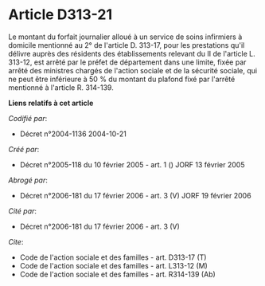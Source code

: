 # Article D313-21

Le montant du forfait journalier alloué à un service de soins infirmiers à domicile mentionné au 2° de l'article D. 313-17,
pour les prestations qu'il délivre auprès des résidents des établissements relevant du II de l'article L. 313-12, est arrêté
par le préfet de département dans une limite, fixée par arrêté des ministres chargés de l'action sociale et de la sécurité
sociale, qui ne peut être inférieure à 50 % du montant du plafond fixé par l'arrêté mentionné à l'article R. 314-139.

**Liens relatifs à cet article**

_Codifié par_:

  - Décret n°2004-1136 2004-10-21

_Créé par_:

  - Décret n°2005-118 du 10 février 2005 - art. 1 () JORF 13 février 2005

_Abrogé par_:

  - Décret n°2006-181 du 17 février 2006 - art. 3 (V) JORF 19 février 2006

_Cité par_:

  - Décret n°2006-181 du 17 février 2006 - art. 3 (V)

_Cite_:

  - Code de l'action sociale et des familles - art. D313-17 (T)
  - Code de l'action sociale et des familles - art. L313-12 (M)
  - Code de l'action sociale et des familles - art. R314-139 (Ab)
